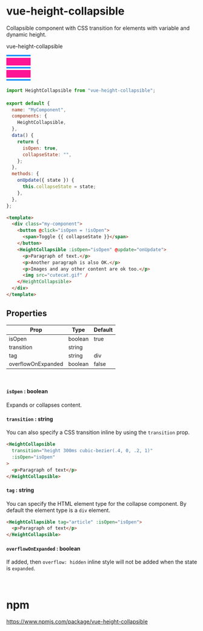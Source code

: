 # vue-height-collapsible

Collapsible component with CSS transition for elements with variable and dynamic height.

vue-height-collapsible

![logo](logo/collapsible.svg "logo")

```js
import HeightCollapsible from "vue-height-collapsible";

export default {
  name: "MyComponent",
  components: {
    HeightCollapsible,
  },
  data() {
    return {
      isOpen: true,
      collapseState: "",
    };
  },
  methods: {
    onUpdate({ state }) {
      this.collapseState = state;
    },
  },
};
```

```html
<template>
  <div class="my-component">
    <button @click="isOpen = !isOpen">
      <span>Toggle {{ collapseState }}</span>
    </button>
    <HeightCollapsible :isOpen="isOpen" @update="onUpdate">
      <p>Paragraph of text.</p>
      <p>Another paragraph is also OK.</p>
      <p>Images and any other content are ok too.</p>
      <img src="cutecat.gif" /
    </HeightCollapsible>
  </div>
</template>
```

## Properties

| Prop               | Type    | Default |
| ------------------ | ------- | ------- |
| isOpen             | boolean | true    |
| transition         | string  |         |
| tag                | string  | div     |
| overflowOnExpanded | boolean | false   |

<br/>

#### `isOpen` : boolean

Expands or collapses content.

#### `transition` : string

You can also specify a CSS transition inline by using the `transition` prop.

```html
<HeightCollapsible
  transition="height 300ms cubic-bezier(.4, 0, .2, 1)"
  :isOpen="isOpen"
>
  <p>Paragraph of text</p>
</HeightCollapsible>
```

#### `tag` : string

You can specify the HTML element type for the collapse component. By default the element type is a `div` element.

```html
<HeightCollapsible tag="article" :isOpen="isOpen">
  <p>Paragraph of text</p>
</HeightCollapsible>
```

#### `overflowOnExpanded` : boolean

If added, then `overflow: hidden` inline style will not be added when the state is `expanded`.

<br>

# npm

https://www.npmjs.com/package/vue-height-collapsible
